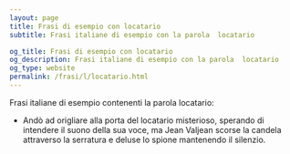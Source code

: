 ```yaml
---
layout: page
title: Frasi di esempio con locatario 
subtitle: Frasi italiane di esempio con la parola  locatario

og_title: Frasi di esempio con locatario 
og_description: Frasi italiane di esempio con la parola  locatario
og_type: website
permalink: /frasi/l/locatario.html
---
```


Frasi italiane di esempio contenenti la parola locatario:


- Andò ad origliare alla porta del locatario misterioso, sperando di intendere il suono della sua voce, ma Jean Valjean scorse la candela attraverso la serratura e deluse lo spione mantenendo il silenzio.
